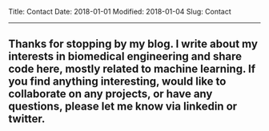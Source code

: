 Title: Contact
Date: 2018-01-01
Modified: 2018-01-04
Slug: Contact

---
Thanks for stopping by my blog. I write about my interests in biomedical
 engineering and share code here, mostly related to machine 
 learning. If you find anything interesting, would like to collaborate on
  any projects, or have any questions, please let me know via linkedin or twitter.
---

